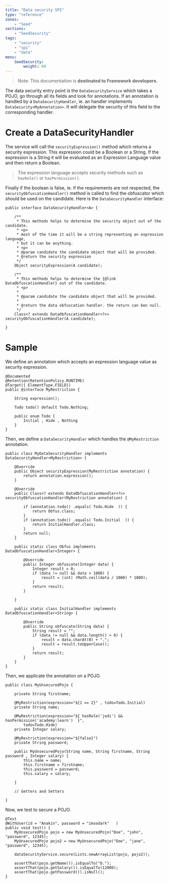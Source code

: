 ```yaml
---
title: "Data security SPI"
type: "reference"
zones:
    - "Seed"
sections:
    - "SeedSecurity"
tags:
    - "security"
    - "spi"
    - "data"
menu:
    SeedSecurity:
        weight: 60
---
```


> Note: This documentation is **destinated to Framework developers**.

The data security entry point is the `DataSecurityService` which takes a POJO, go through all its fields and look for annotations. If an annotation is handled by a `DataSecurityHandler`, ie. an handler implements `DataSecurity<MyAnnotation>`. It will delegate the security of this field to the corresponding handler.

# Create a DataSecurityHandler

The service will call the `securityExpression()` method which returns a security expression. This expression could be a Boolean or a String. If the expression is a String it will be evaluated as an Expression Language value and then return a Boolean.

> The expression language accepts security methods such as `hasRole()` or `hasPermission()`.

Finally if the boolean is false, ie. if the requirements are not respected, the `securityObfuscationHandler()` method is called to find the obfuscator which should be used on the candidate. Here is the `DataSecurityHandler` interface:
    
    public interface DataSecurityHandler<A> {
    	
    	/**
    	 * This methods helps to determine the security object out of the candidate.
    	 * <p>
    	 * most of the time it will be a string representing an expression language,
    	 * but it can be anything.
    	 * <p>
    	 * @param candidate the candidate object that will be provided.
    	 * @return the security expression
    	 */
    	Object securityExpression(A candidate);
    	
    	/**
    	 * This methods helps to determine the {@link DataObfuscationHandler} out of the candidate.
    	 * <p>
    	 * 
    	 * @param candidate the candidate object that will be provided.
    	 * 
    	 * @return the data obfuscation handler. the return can ben null.
    	 */
    	Class<? extends DataObfuscationHandler<?>> securityObfuscationHandler(A candidate);
    	
    }

# Sample 

We define an annotation which accepts an expression language value as security expression.
    
    @Documented
    @Retention(RetentionPolicy.RUNTIME)
    @Target({ ElementType.FIELD})
    public @interface MyRestriction {
    	
    	String expression();
    	
    	Todo todo() default Todo.Nothing;
    
    	public enum Todo {
    		Initial , Hide , Nothing
    	}
    }

Then, we define a `DataSecurityHandler` which handles the `@MyRestriction` annotation.

    public class MyDataSecurityHandler implements DataSecurityHandler<MyRestriction> {
    
    	@Override
    	public Object securityExpression(MyRestriction annotation) {
    		return annotation.expression();
    	}
    
    	@Override
    	public Class<? extends DataObfuscationHandler<?>> securityObfuscationHandler(MyRestriction annotation) {
    
    		if (annotation.todo() .equals( Todo.Hide  )) {
    			return Obfus.class;
    		}
    		if (annotation.todo() .equals( Todo.Initial  )) {
    			return InitialHandler.class;
    		}
    		return null;
    	}
    	
    	public static class Obfus implements DataObfuscationHandler<Integer> {
    
    		@Override
    		public Integer obfuscate(Integer data) {
                Integer result = 0;
    			if (data != null && data > 1000) {
                	result = (int) (Math.ceil(data / 1000) * 1000);
                }
    			return result;
    		}
    		
    	}
    	
    	public static class InitialHandler implements DataObfuscationHandler<String> {
    
    		@Override
    		public String obfuscate(String data) {
    			String result = "";
    			if (data != null && data.length() > 0) {
    				result = data.charAt(0) + ".";
                    result = result.toUpperCase();
    			}
    			return result;
    		}
    	}
    }

Then, we applicate the annotation on a POJO.
    
    public class MyUnsecuredPojo {
    	
    	private String firstname;
    	
    	@MyRestriction(expression="${1 == 2}" , todo=Todo.Initial)
    	private String name;
    	
    	@MyRestriction(expression="${ hasRole('jedi') && hasPermission('academy:learn')  }",
            todo=Todo.Hide)
    	private Integer salary;
    
    	@MyRestriction(expression="${false}")
    	private String password;
    
    	public MyUnsecuredPojo(String name, String firstname, String password , Integer salary) {
    		this.name = name;
    		this.firstname = firstname;
    		this.password = password;
    		this.salary = salary;
    		
    	}
    	
        // Getters and Setters    	
    
    }


Now, we test to secure a POJO.
	
	@Test
    @WithUser(id = "Anakin", password = "imsodark"   )
	public void test() {
		MyUnsecuredPojo pojo = new MyUnsecuredPojo("Doe", "john", "password", 12345);
		MyUnsecuredPojo pojo2 = new MyUnsecuredPojo("Doe", "jane", "password", 12345);
		
		dataSecurityService.secure(Lists.newArrayList(pojo, pojo2));

		assertThat(pojo.getName()).isEqualTo("D.");
		assertThat(pojo.getSalary()).isEqualTo(12000);
		assertThat(pojo.getPassword()).isNull();
	}
